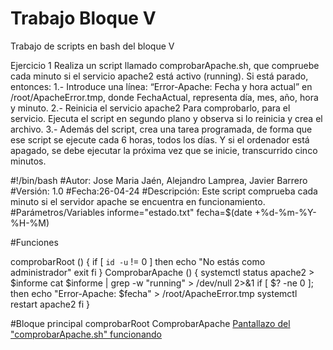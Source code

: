 # Trabajo Bloque V
Trabajo de scripts en bash del bloque V

Ejercicio 1
Realiza un script llamado comprobarApache.sh, que compruebe cada minuto si el servicio apache2 está activo (running).
Si está parado, entonces:
1.- Introduce una línea: “Error-Apache: Fecha y hora actual” en /root/ApacheError.tmp, donde FechaActual, representa día, mes, año, hora y minuto.
2.- Reinicia el servicio apache2
Para comprobarlo, para el servicio. Ejecuta el script en segundo plano y observa si lo reinicia y crea el archivo.
3.- Además del script, crea una tarea programada, de forma que ese script se ejecute cada 6 horas, todos los días. Y si el ordenador está apagado, se debe ejecutar la próxima vez que se inicie, transcurrido cinco minutos.


#!/bin/bash
#Autor: Jose Maria Jaén, Alejandro Lamprea, Javier Barrero
#Versión: 1.0
#Fecha:26-04-24
#Descripción: Este script comprueba cada minuto si el servidor apache se encuentra en funcionamiento.
#Parámetros/Variables
informe="estado.txt"
fecha=$(date +%d-%m-%Y-%H-%M)

#Funciones

comprobarRoot ()
{
if [ `id -u` != 0 ]
then 
	echo "No estás como administrador"
	exit
fi
}
ComprobarApache ()
{
systemctl status apache2 > $informe
cat $informe | grep -w "running" > /dev/null 2>&1
if [ $? -ne 0 ];
	then
	 	echo "Error-Apache: $fecha" > /root/ApacheError.tmp
	 	systemctl restart apache2
fi
 }

#Bloque principal
comprobarRoot
ComprobarApache 
[Pantallazo del "comprobarApache.sh" funcionando](ej1_funcionando.png)
